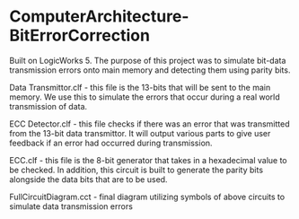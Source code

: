# ComputerArchitecture-BitErrorCorrection
Built on LogicWorks 5. The purpose of this project was to simulate bit-data transmission errors onto main memory and detecting them using parity bits.

Data Transmittor.clf - this file is the 13-bits that will be sent to the main memory. We use this
   to simulate the errors that occur during a real world transmission of data.

ECC Detector.clf - this file checks if there was an error that was transmitted from the 13-bit data
   transmittor. It will output various parts to give user feedback if an error had occurred during
   transmission.

ECC.clf - this file is the 8-bit generator that takes in a hexadecimal value to be checked. In addition,
   this circuit is built to generate the parity bits alongside the data bits that are to be used.
   
FullCircuitDiagram.cct - final diagram utilizing symbols of above circuits to simulate data transmission errors
